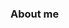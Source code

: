 ### About me

<!--
**Francisco Diaz** es un analista de datos graduado en economia de la Universidad Centroamericana José Simeón Cañas.
 
Analista de datos con experiencia de 6 años creando visualizaciones de datos y análisis estadísticos de redes sociales de empresas y gremiales. 
Capaz de traducir datos complejos en insights. Experiencia en el análisis de ventas de empresas de retail, experiencia en atención al cliente y en el área de gestión de procesos.

